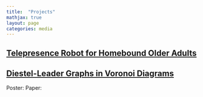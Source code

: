 ```yaml
---
title:  "Projects"
mathjax: true
layout: page
categories: media
---
```



## <a href="https://dl.acm.org/doi/pdf/10.1145/3643834.3660710">Telepresence Robot for Homebound Older Adults</a>

## <a href="https://mxm.math.wisc.edu/past-semesters/fall-2023/">Diestel-Leader Graphs in Voronoi Diagrams</a>
Poster:
<object data="../assets/MXM_Diestel_Leader_Voronoi.pdf" width="800" height="400" type='application/pdf'></object>
Paper:
<object data="../assets/MXM_Paper_Diestel_Leader.pdf" width="800" height="1000" type='application/pdf'></object>
